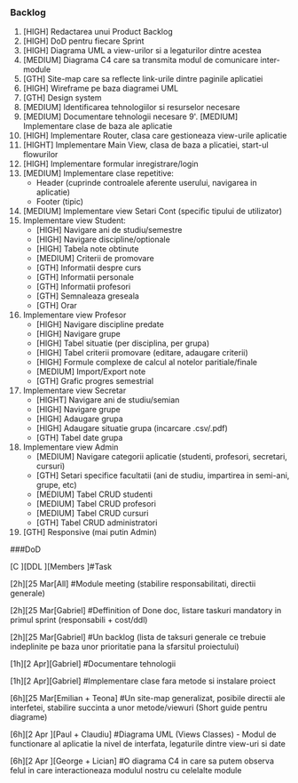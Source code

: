 ### Backlog

1. [HIGH] Redactarea unui Product Backlog
2. [HIGH] DoD pentru fiecare Sprint
3. [HIGH] Diagrama UML a view-urilor si a legaturilor dintre acestea
4. [MEDIUM] Diagrama C4 care sa transmita modul de comunicare inter-module
5. [GTH] Site-map care sa reflecte link-urile dintre paginile aplicatiei
6. [HIGH] Wireframe pe baza diagramei UML
7. [GTH] Design system
8. [MEDIUM] Identificarea tehnologiilor si resurselor necesare
9. [MEDIUM] Documentare tehnologii necesare
9'. [MEDIUM] Implementare clase de baza ale aplicatie
10. [HIGH] Implementare Router, clasa care gestioneaza view-urile aplicatie
11. [HIGHT] Implementare Main View, clasa de baza a plicatiei, start-ul flowurilor
12. [HIGH] Implementare formular inregistrare/login
13. [MEDIUM] Implementare clase repetitive:
	- Header (cuprinde controalele aferente userului, navigarea in aplicatie)
	- Footer (tipic)
14. [MEDIUM] Implementare view Setari Cont (specific tipului de utilizator)
15. Implementare view Student:
	- [HIGH] Navigare ani de studiu/semestre
	- [HIGH] Navigare discipline/optionale
	- [HIGH] Tabela note obtinute
	- [MEDIUM] Criterii de promovare
	- [GTH] Informatii despre curs
	- [GTH] Informatii personale
	- [GTH] Informatii profesori
	- [GTH] Semnaleaza greseala
	- [GTH] Orar
16. Implementare view Profesor
	- [HIGH] Navigare discipline predate
	- [HIGH] Navigare grupe
	- [HIGH] Tabel situatie (per disciplina, per grupa)
	- [HIGH] Tabel criterii promovare (editare, adaugare criterii)
	- [HIGH] Formule complexe de calcul al notelor paritiale/finale
	- [MEDIUM] Import/Export note
	- [GTH] Grafic progres semestrial
17. Implementare view Secretar
	- [HIGHT] Navigare ani de studiu/semian
	- [HIGH] Navigare grupe
	- [HIGH] Adaugare grupa
	- [HIGH] Adaugare situatie grupa (incarcare .csv/.pdf)
	- [GTH] Tabel date grupa
18. Implementare view Admin
	- [MEDIUM] Navigare categorii aplicatie (studenti, profesori, secretari, cursuri)
	- [GTH] Setari specifice facultatii (ani de studiu, impartirea in semi-ani, grupe, etc)
	- [MEDIUM] Tabel CRUD studenti 
	- [MEDIUM] Tabel CRUD profesori
	- [MEDIUM] Tabel CRUD cursuri
	- [GTH] Tabel CRUD administratori
19. [GTH] Responsive (mai putin Admin)
	
###DoD


[C ][DDL   ][Members          ]#Task

[2h][25 Mar[All]              #Module meeting (stabilire responsabilitati, directii 	generale)

[2h][25 Mar[Gabriel]          #Deffinition of Done doc, listare taskuri mandatory in primul sprint (responsabili + cost/ddl)

[2h][25 Mar[Gabriel]          #Un backlog (lista de taksuri generale ce trebuie indeplinite pe baza unor prioritatie pana la sfarsitul proiectului)

[1h][2 Apr][Gabriel]           #Documentare tehnologii

[1h][2 Apr][Gabriel]           #Implementare clase fara metode si instalare proiect

[6h][25 Mar[Emilian + Teona]  #Un site-map generalizat, posibile directii ale interfetei, stabilire succinta a unor metode/viewuri (Short guide pentru diagrame)

[6h][2 Apr ][Paul + Claudiu]   #Diagrama UML (Views Classes) - Modul de functionare al aplicatie la nivel de interfata, legaturile dintre view-uri si date

[6h][2 Apr ][George + Lician]  #O diagrama C4 in care sa putem observa felul in care interactioneaza modulul nostru cu celelalte module
